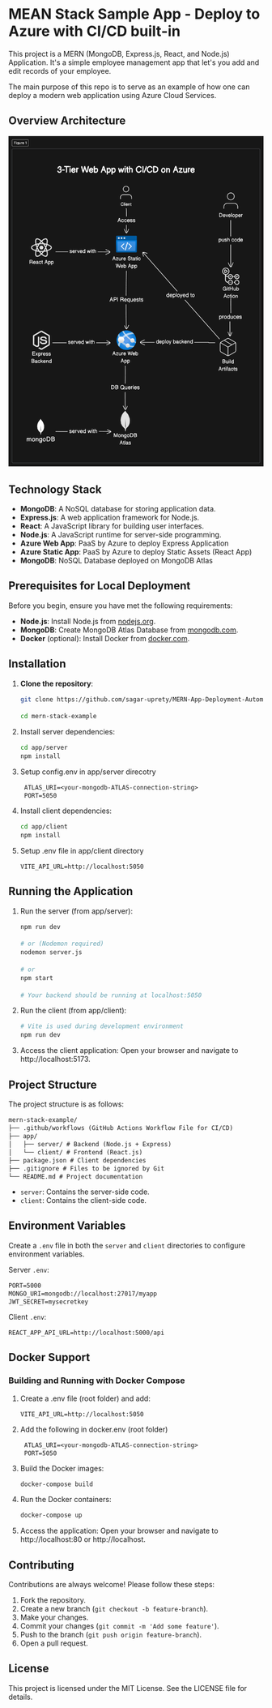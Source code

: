 
# MEAN Stack Sample App - Deploy to Azure with CI/CD built-in

This project is a MERN (MongoDB, Express.js, React, and Node.js) Application. It's a simple employee management app that let's you add and edit records of your employee. 

The main purpose of this repo is to serve as an example of how one can deploy a modern web application using Azure Cloud Services.


## Overview Architecture

![alt text](architecture-diagram.png)

## Technology Stack 

- **MongoDB**: A NoSQL database for storing application data.
- **Express.js**: A web application framework for Node.js.
- **React**: A JavaScript library for building user interfaces.
- **Node.js**: A JavaScript runtime for server-side programming.
- **Azure Web App**: PaaS by Azure to deploy Express Application
- **Azure Static App**: PaaS by Azure to deploy Static Assets (React App)
- **MongoDB**: NoSQL Database deployed on MongoDB Atlas


## Prerequisites for Local Deployment

Before you begin, ensure you have met the following requirements:

- **Node.js**: Install Node.js from [nodejs.org](https://nodejs.org/).
- **MongoDB**: Create MongoDB Atlas Database from [mongodb.com](https://www.mongodb.com/products/platform/atlas-database).
- **Docker** (optional): Install Docker from [docker.com](https://www.docker.com/).

## Installation


1. **Clone the repository**:
    ```sh
    git clone https://github.com/sagar-uprety/MERN-App-Deployment-Automation.git

    cd mern-stack-example
    ```

2. Install server dependencies:
    ```sh
    cd app/server
    npm install
    ```

3. Setup config.env in app/server direcotry
   ``` 
    ATLAS_URI=<your-mongodb-ATLAS-connection-string>
    PORT=5050
    ```

4. Install client dependencies:
    ```sh
    cd app/client
    npm install
    ```
5. Setup .env file in app/client directory
    ```
    VITE_API_URL=http://localhost:5050
    ```


## Running the Application


1. Run the server (from app/server):
    ```sh
    npm run dev

    # or (Nodemon required)
    nodemon server.js

    # or
    npm start

    # Your backend should be running at localhost:5050
    ```

2. Run the client (from app/client):
    ```sh
    # Vite is used during development environment
    npm run dev 
    ```

3. Access the client application: Open your browser and navigate to http://localhost:5173.

## Project Structure

The project structure is as follows:

```
mern-stack-example/
├── .github/workflows (GitHub Actions Workflow File for CI/CD)
├── app/
│   ├── server/ # Backend (Node.js + Express)
│   └── client/ # Frontend (React.js)
├── package.json # Client dependencies
├── .gitignore # Files to be ignored by Git
└── README.md # Project documentation
```

- `server`: Contains the server-side code.
- `client`: Contains the client-side code.


## Environment Variables

Create a `.env` file in both the `server` and `client` directories to configure environment variables.

Server `.env`:
```
PORT=5000
MONGO_URI=mongodb://localhost:27017/myapp
JWT_SECRET=mysecretkey
```

Client `.env`:
```
REACT_APP_API_URL=http://localhost:5000/api
```

## Docker Support

### Building and Running with Docker Compose 

1. Create a .env file (root folder) and add:
    ```
    VITE_API_URL=http://localhost:5050
    ```

2. Add the following in docker.env (root folder)
    ``` 
     ATLAS_URI=<your-mongodb-ATLAS-connection-string>
     PORT=5050
    ```


3. Build the Docker images:
    ```sh
    docker-compose build
    ```

4. Run the Docker containers:
    ```sh
    docker-compose up
    ```

5. Access the application: Open your browser and navigate to http://localhost:80 or http://localhost.

## Contributing

Contributions are always welcome! Please follow these steps:

1. Fork the repository.
2. Create a new branch (`git checkout -b feature-branch`).
3. Make your changes.
4. Commit your changes (`git commit -m 'Add some feature'`).
5. Push to the branch (`git push origin feature-branch`).
6. Open a pull request.

## License

This project is licensed under the MIT License. See the LICENSE file for details.
